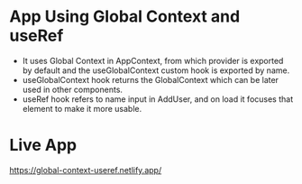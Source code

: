 # App Using Global Context and useRef

- It uses Global Context in AppContext, from which provider is exported by default and the useGlobalContext custom hook is exported by name.
- useGlobalContext hook returns the GlobalContext which can be later used in other components.
- useRef hook refers to name input in AddUser, and on load it focuses that element to make it more usable.

# Live App
https://global-context-useref.netlify.app/
